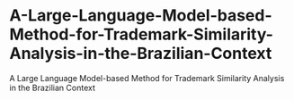 # A-Large-Language-Model-based-Method-for-Trademark-Similarity-Analysis-in-the-Brazilian-Context
A Large Language Model-based Method for Trademark Similarity Analysis in the Brazilian Context
